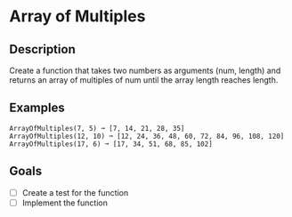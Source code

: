 # Array of Multiples

## Description

Create a function that takes two numbers as arguments (num, length) and returns an array of multiples of num until the array length reaches length.

## Examples

```
ArrayOfMultiples(7, 5) ➞ [7, 14, 21, 28, 35]
ArrayOfMultiples(12, 10) ➞ [12, 24, 36, 48, 60, 72, 84, 96, 108, 120]
ArrayOfMultiples(17, 6) ➞ [17, 34, 51, 68, 85, 102]
```

## Goals

- [ ] Create a test for the function
- [ ] Implement the function
